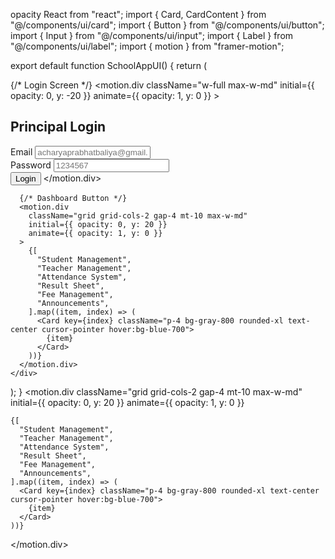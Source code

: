 opacity React from "react";
import { Card, CardContent } from "@/components/ui/card";
import { Button } from "@/components/ui/button";
import { Input } from "@/components/ui/input";
import { Label } from "@/components/ui/label";
import { motion } from "framer-motion";

export default function SchoolAppUI() {
  return (
    <div className="min-h-screen bg-gradient-to-b from-blue-900 to-black text-white flex flex-col items-center justify-center p-6">
      {/* Login Screen */}
      <motion.div
        className="w-full max-w-md"
        initial={{ opacity: 0, y: -20 }}
        animate={{ opacity: 1, y: 0 }}
      >
        <Card className="p-6 bg-gray-900 rounded-2xl shadow-lg">
          <h2 className="text-2xl font-bold text-center mb-4">Principal Login</h2>
          <div className="mb-4">
            <Label>Email</Label>
            <Input type="email" placeholder="acharyaprabhatbaliya@gmail.com" className="mt-1" />
          </div>
          <div className="mb-4">
            <Label>Password</Label>
            <Input type="password" placeholder="1234567" className="mt-1" />
          </div>
          <Button className="w-full mt-4 bg-blue-600 hover:bg-blue-500">Login</Button>
        </Card>
      </motion.div>

      {/* Dashboard Button */}
      <motion.div
        className="grid grid-cols-2 gap-4 mt-10 max-w-md"
        initial={{ opacity: 0, y: 20 }}
        animate={{ opacity: 1, y: 0 }}
      >
        {[
          "Student Management",
          "Teacher Management",
          "Attendance System",
          "Result Sheet",
          "Fee Management",
          "Announcements",
        ].map((item, index) => (
          <Card key={index} className="p-4 bg-gray-800 rounded-xl text-center cursor-pointer hover:bg-blue-700">
            {item}
          </Card>
        ))}
      </motion.div>
    </div>
  );
}
  <motion.div
    className="grid grid-cols-2 gap-4 mt-10 max-w-md"
    initial={{ opacity: 0, y: 20 }}
    animate={{ opacity: 1, y: 0 }}
  >
    {[
      "Student Management",
      "Teacher Management",
      "Attendance System",
      "Result Sheet",
      "Fee Management",
      "Announcements",
    ].map((item, index) => (
      <Card key={index} className="p-4 bg-gray-800 rounded-xl text-center cursor-pointer hover:bg-blue-700">
        {item}
      </Card>
    ))}
  </motion.div>
</div>
